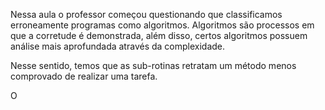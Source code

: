 Nessa aula o professor começou questionando que classificamos erroneamente programas como algoritmos. Algoritmos são processos em que a corretude é demonstrada, além disso, certos algoritmos possuem análise mais aprofundada através da complexidade.

Nesse sentido, temos que as sub-rotinas retratam um método menos comprovado de realizar uma tarefa.

O